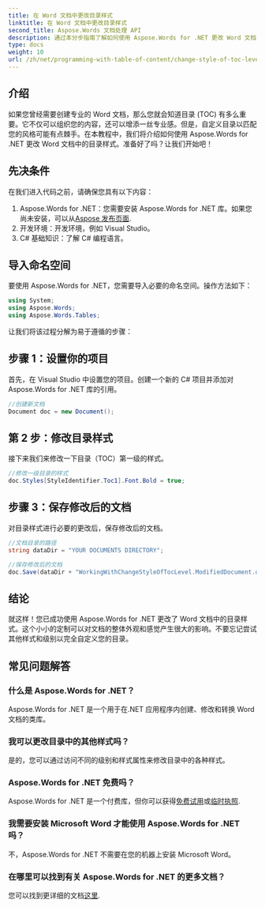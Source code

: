 ```yaml
---
title: 在 Word 文档中更改目录样式
linktitle: 在 Word 文档中更改目录样式
second_title: Aspose.Words 文档处理 API
description: 通过本分步指南了解如何使用 Aspose.Words for .NET 更改 Word 文档中的目录样式。轻松自定义目录。
type: docs
weight: 10
url: /zh/net/programming-with-table-of-content/change-style-of-toc-level/
---
```

## 介绍

如果您曾经需要创建专业的 Word 文档，那么您就会知道目录 (TOC) 有多么重要。它不仅可以组织您的内容，还可以增添一丝专业感。但是，自定义目录以匹配您的风格可能有点棘手。在本教程中，我们将介绍如何使用 Aspose.Words for .NET 更改 Word 文档中的目录样式。准备好了吗？让我们开始吧！

## 先决条件

在我们进入代码之前，请确保您具有以下内容：

1.  Aspose.Words for .NET：您需要安装 Aspose.Words for .NET 库。如果您尚未安装，可以从[Aspose 发布页面](https://releases.aspose.com/words/net/).
2. 开发环境：开发环境，例如 Visual Studio。
3. C# 基础知识：了解 C# 编程语言。

## 导入命名空间

要使用 Aspose.Words for .NET，您需要导入必要的命名空间。操作方法如下：

```csharp
using System;
using Aspose.Words;
using Aspose.Words.Tables;
```

让我们将该过程分解为易于遵循的步骤：

## 步骤 1：设置你的项目

首先，在 Visual Studio 中设置您的项目。创建一个新的 C# 项目并添加对 Aspose.Words for .NET 库的引用。

```csharp
//创建新文档
Document doc = new Document();
```

## 第 2 步：修改目录样式

接下来我们来修改一下目录（TOC）第一级的样式。

```csharp
//修改一级目录的样式
doc.Styles[StyleIdentifier.Toc1].Font.Bold = true;
```

## 步骤 3：保存修改后的文档

对目录样式进行必要的更改后，保存修改后的文档。

```csharp
//文档目录的路径
string dataDir = "YOUR DOCUMENTS DIRECTORY";

//保存修改后的文档
doc.Save(dataDir + "WorkingWithChangeStyleOfTocLevel.ModifiedDocument.docx");
```

## 结论

就这样！您已成功使用 Aspose.Words for .NET 更改了 Word 文档中的目录样式。这个小小的定制可以对文档的整体外观和感觉产生很大的影响。不要忘记尝试其他样式和级别以完全自定义您的目录。

## 常见问题解答

### 什么是 Aspose.Words for .NET？
Aspose.Words for .NET 是一个用于在.NET 应用程序内创建、修改和转换 Word 文档的类库。

### 我可以更改目录中的其他样式吗？
是的，您可以通过访问不同的级别和样式属性来修改目录中的各种样式。

### Aspose.Words for .NET 免费吗？
 Aspose.Words for .NET 是一个付费库，但你可以获得[免费试用](https://releases.aspose.com/)或[临时执照](https://purchase.aspose.com/temporary-license/).

### 我需要安装 Microsoft Word 才能使用 Aspose.Words for .NET 吗？
不，Aspose.Words for .NET 不需要在您的机器上安装 Microsoft Word。

### 在哪里可以找到有关 Aspose.Words for .NET 的更多文档？
您可以找到更详细的文档[这里](https://reference.aspose.com/words/net/).